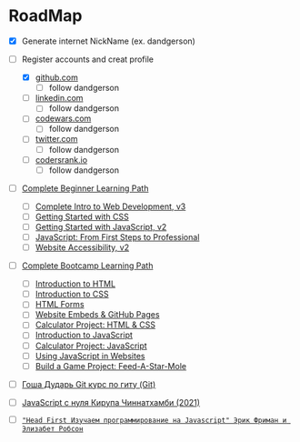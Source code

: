 # RoadMap

- [x] Generate internet NickName (ex. dandgerson)
- [ ] Register accounts and creat profile

  - [x] [github.com](github.com)
    - [ ] follow dandgerson
  - [ ] [linkedin.com](https://www.linkedin.com)
    - [ ] follow dandgerson
  - [ ] [codewars.com](www.codewars.com/r/jzxX0Q)
    - [ ] follow dandgerson
  - [ ] [twitter.com](twitter.com)
    - [ ] follow dandgerson
  - [ ] [codersrank.io](https://profile.codersrank.io/register?utm_source=invitation&utm_medium=copy&utm_campaign=62097a2a0ce5490001f23858)
    - [ ] follow dandgerson

- [ ] [Complete Beginner Learning Path](https://frontendmasters.com/learn/beginner/)

  - [ ] [Complete Intro to Web Development, v3](https://frontendmasters.com/courses/web-development-v3/)
  - [ ] [Getting Started with CSS](https://frontendmasters.com/courses/getting-started-css/)
  - [ ] [Getting Started with JavaScript, v2](https://frontendmasters.com/courses/getting-started-javascript-v2/)
  - [ ] [JavaScript: From First Steps to Professional](https://frontendmasters.com/courses/javascript-first-steps/)
  - [ ] [Website Accessibility, v2](https://frontendmasters.com/courses/accessibility-v2/)

- [ ] [Complete Bootcamp Learning Path](https://frontendmasters.com/bootcamp/)

  - [ ] [Introduction to HTML](https://frontendmasters.com/bootcamp/introduction-html/)
  - [ ] [Introduction to CSS](https://frontendmasters.com/bootcamp/introduction-css/)
  - [ ] [HTML Forms](https://frontendmasters.com/bootcamp/html-forms/)
  - [ ] [Website Embeds & GitHub Pages](https://frontendmasters.com/bootcamp/embeds-github-pages/)
  - [ ] [Calculator Project: HTML & CSS](https://frontendmasters.com/bootcamp/calculator-html-css/)
  - [ ] [Introduction to JavaScript](https://frontendmasters.com/bootcamp/introduction-javascript/)
  - [ ] [Calculator Project: JavaScript](https://frontendmasters.com/bootcamp/calculator-javascript/)
  - [ ] [Using JavaScript in Websites](https://frontendmasters.com/bootcamp/javascript-in-websites/)
  - [ ] [Build a Game Project: Feed-A-Star-Mole](https://frontendmasters.com/bootcamp/web-game-project/)

- [ ] [Гоша Дударь Git курс по гиту (Git)](https://www.youtube.com/watch?v=bkNCylkzFRk&list=PL0lO_mIqDDFUesRNkeg46TDd5I6r7p2PI)
- [ ] [JavaScript с нуля Кирупа Чиннатхамби (2021)](https://drive.google.com/file/d/1YHJM9KAQa_67c276V21OE693h_vJfx1_/view?usp=sharing)
- [ ] [`"Head First Изучаем программирование на Javascript" Эрик Фриман и Элизабет Робсон`](https://drive.google.com/file/d/1QWh-Zl6EbL98jVnDOYSMzHinr2LuPGLD/view?usp=share_link)

